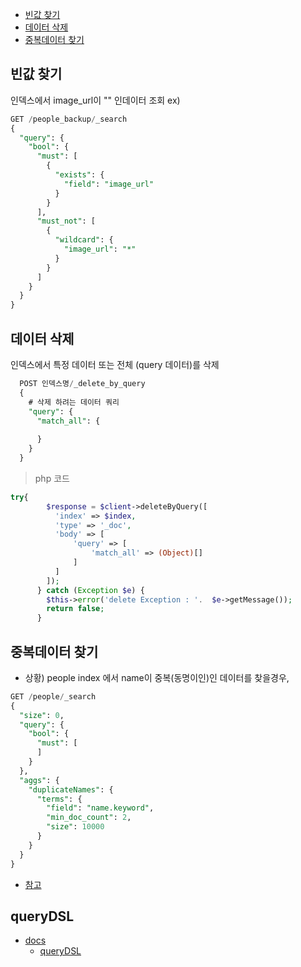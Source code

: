 

- [빈값 찾기](#빈값-찾기)
- [데이터 삭제](#데이터-삭제)
- [중복데이터 찾기](#중복데이터-찾기)


##  빈값 찾기 

인덱스에서 image_url이 "" 인데이터 조회
ex) 
```sql
GET /people_backup/_search
{
  "query": {
    "bool": {
      "must": [
        {
          "exists": {
            "field": "image_url"
          }
        }
      ],
      "must_not": [
        {
          "wildcard": {
            "image_url": "*"
          }
        }
      ]
    }
  }
}
```

## 데이터 삭제 
인덱스에서 특정 데이터 또는 전체 (query 데이터)를 삭제
```sql
  POST 인덱스명/_delete_by_query
  {
    # 삭제 하려는 데이터 쿼리
    "query": {
      "match_all": {
        
      }
    }
  }
```
> php 코드
```php
try{
        $response = $client->deleteByQuery([  
          'index' => $index,
          'type' => '_doc',
          'body' => [
              'query' => [
                  'match_all' => (Object)[]
              ]
          ]
        ]);
      } catch (Exception $e) {
        $this->error('delete Exception : '.  $e->getMessage());
        return false;
      }
```

## 중복데이터 찾기 
- 상황) people index 에서 name이 중복(동명이인)인 데이터를 찾을경우,
```sql
GET /people/_search
{
  "size": 0, 
  "query": {
    "bool": {
      "must": [
      ]
    }
  },
  "aggs": {
    "duplicateNames": {
      "terms": {
        "field": "name.keyword",
        "min_doc_count": 2,
        "size": 10000
      }
    }
  }
}
```

- [참고](https://www.python2.net/questions-145910.htm)

## queryDSL
- [docs](https://www.elastic.co/guide/en/elasticsearch/reference/6.8/search-request-query.html#search-request-query)
  * [queryDSL](https://www.elastic.co/guide/en/elasticsearch/reference/6.8/query-dsl.html)